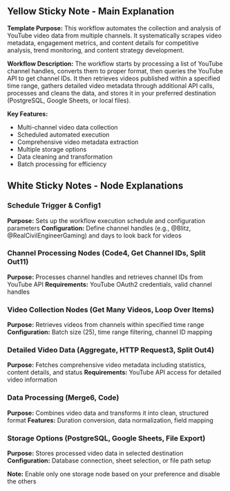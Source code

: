 ## Yellow Sticky Note - Main Explanation

**Template Purpose:** This workflow automates the collection and analysis of YouTube video data from multiple channels. It systematically scrapes video metadata, engagement metrics, and content details for competitive analysis, trend monitoring, and content strategy development.

**Workflow Description:** The workflow starts by processing a list of YouTube channel handles, converts them to proper format, then queries the YouTube API to get channel IDs. It then retrieves videos published within a specified time range, gathers detailed video metadata through additional API calls, processes and cleans the data, and stores it in your preferred destination (PostgreSQL, Google Sheets, or local files).

**Key Features:**
- Multi-channel video data collection
- Scheduled automated execution
- Comprehensive video metadata extraction
- Multiple storage options
- Data cleaning and transformation
- Batch processing for efficiency

## White Sticky Notes - Node Explanations

### Schedule Trigger & Config1
**Purpose:** Sets up the workflow execution schedule and configuration parameters
**Configuration:** Define channel handles (e.g., @Blitz, @RealCivilEngineerGaming) and days to look back for videos

### Channel Processing Nodes (Code4, Get Channel IDs, Split Out11)
**Purpose:** Processes channel handles and retrieves channel IDs from YouTube API
**Requirements:** YouTube OAuth2 credentials, valid channel handles

### Video Collection Nodes (Get Many Videos, Loop Over Items)
**Purpose:** Retrieves videos from channels within specified time range
**Configuration:** Batch size (25), time range filtering, channel ID mapping

### Detailed Video Data (Aggregate, HTTP Request3, Split Out4)
**Purpose:** Fetches comprehensive video metadata including statistics, content details, and status
**Requirements:** YouTube API access for detailed video information

### Data Processing (Merge6, Code)
**Purpose:** Combines video data and transforms it into clean, structured format
**Features:** Duration conversion, data normalization, field mapping

### Storage Options (PostgreSQL, Google Sheets, File Export)
**Purpose:** Stores processed video data in selected destination
**Configuration:** Database connection, sheet selection, or file path setup

**Note:** Enable only one storage node based on your preference and disable the others